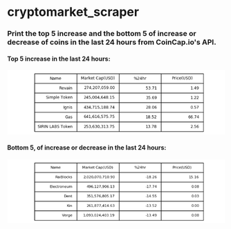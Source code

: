 # cryptomarket_scraper

### Print the top 5 increase and the bottom 5 of increase or decrease of coins in the last 24 hours from CoinCap.io's API. 

#### Top 5 increase in the last 24 hours:
![Typical output](https://github.com/Mataz/cryptomarket_scraper/blob/master/images/coincappinc.png)

#### Bottom 5, of increase or decrease in the last 24 hours:
![Typical output](https://github.com/Mataz/cryptomarket_scraper/blob/master/images/coincapdec.png)
